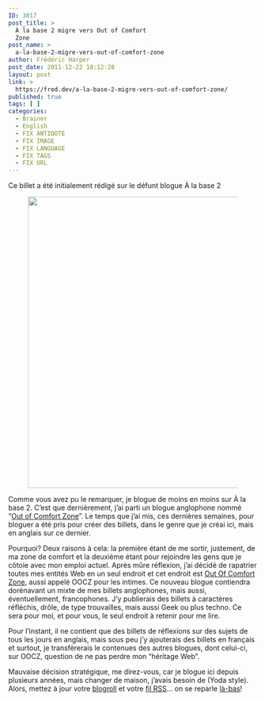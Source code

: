 ```yaml
---
ID: 3017
post_title: >
  À la base 2 migre vers Out of Comfort
  Zone
post_name: >
  a-la-base-2-migre-vers-out-of-comfort-zone
author: Frédéric Harper
post_date: 2011-12-22 18:12:28
layout: post
link: >
  https://fred.dev/a-la-base-2-migre-vers-out-of-comfort-zone/
published: true
tags: [ ]
categories:
  - Brainer
  - English
  - FIX ANTIDOTE
  - FIX IMAGE
  - FIX LANGUAGE
  - FIX TAGS
  - FIX URL
---
```

<div id="deadblog">
  Ce billet a été initialement rédigé sur le défunt blogue À la base 2
</div><figure>

<img title="6046349308_3fb0fe8ef1_b" src="http://fred.dev/wp-content/uploads/2011/12/6046349308_3fb0fe8ef1_b-440x588.jpg" alt="" width="440" height="588" /></figure>
Comme vous avez pu le remarquer, je blogue de moins en moins sur À la base 2. C’est que dernièrement, j’ai parti un blogue anglophone nommé “[Out of Comfort Zone][1]”. Le temps que j’ai mis, ces dernières semaines, pour bloguer a été pris pour créer des billets, dans le genre que je créai ici, mais en anglais sur ce dernier.

Pourquoi? Deux raisons à cela: la première étant de me sortir, justement, de ma zone de comfort et la deuxième étant pour rejoindre les gens que je côtoie avec mon emploi actuel. Après mûre réflexion, j’ai décidé de rapatrier toutes mes entités Web en un seul endroit et cet endroit est [Out Of Comfort Zone][1], aussi appelé OOCZ pour les intimes. Ce nouveau blogue contiendra dorénavant un mixte de mes billets anglophones, mais aussi, éventuellement, francophones. J’y publierais des billets à caractères réfléchis, drôle, de type trouvailles, mais aussi Geek ou plus techno. Ce sera pour moi, et pour vous, le seul endroit à retenir pour me lire.

Pour l’instant, il ne contient que des billets de réflexions sur des sujets de tous les jours en anglais, mais sous peu j’y ajouterais des billets en français et surtout, je transfèrerais le contenues des autres blogues, dont celui-ci, sur OOCZ, question de ne pas perdre mon “héritage Web”.

Mauvaise décision stratégique, me direz-vous, car je blogue ici depuis plusieurs années, mais changer de maison, j’avais besoin de (Yoda style). Alors, mettez à jour votre [blogroll][1] et votre <a href="https://feeds.feedburner.com/outofcomfortzonenet" target="_blank" rel="noopener noreferrer">fil RSS</a>… on se reparle [là-bas][1]!

 [1]: http://fred.dev